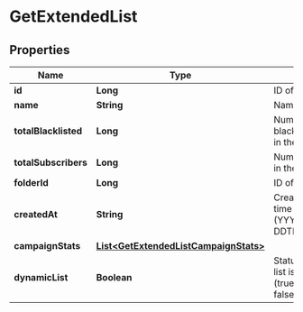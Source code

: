 
# GetExtendedList

## Properties
Name | Type | Description | Notes
------------ | ------------- | ------------- | -------------
**id** | **Long** | ID of the list | 
**name** | **String** | Name of the list | 
**totalBlacklisted** | **Long** | Number of blacklisted contacts in the list | 
**totalSubscribers** | **Long** | Number of contacts in the list | 
**folderId** | **Long** | ID of the folder | 
**createdAt** | **String** | Creation UTC date-time of the list (YYYY-MM-DDTHH:mm:ss.SSSZ) | 
**campaignStats** | [**List&lt;GetExtendedListCampaignStats&gt;**](GetExtendedListCampaignStats.md) |  |  [optional]
**dynamicList** | **Boolean** | Status telling if the list is dynamic or not (true&#x3D;dynamic, false&#x3D;not dynamic) |  [optional]



